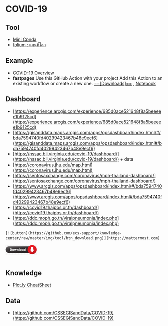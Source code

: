 # COVID-19

## Tool

* [Mini Cpnda](https://phyblas.hinaboshi.com/20190118)
* [folium : แผนที่โลก](https://python-visualization.github.io/folium/modules.html#module-folium.folium)

## Example

* [COVID-19 Overview](https://covid19dashboards.com/covid-overview/)
* **fastpages** Use this GitHub Action with your project Add this Action to an existing workflow or create a new one. [==\[Downloads\]==](https://github.com/fastai/fastpages#colab-binder-and-github-badges) , [Notebook](https://github.com/pratapvardhan/notebooks/blob/master/covid19/covid19-overview.ipynb)

## Dashboard

* [https://experience.arcgis.com/experience/685d0ace521648f8a5beeeee1b9125cd](https://experience.arcgis.com/experience/685d0ace521648f8a5beeeee1b9125cd)
* [https://gisanddata.maps.arcgis.com/apps/opsdashboard/index.html\#/bda7594740fd40299423467b48e9ecf6](https://gisanddata.maps.arcgis.com/apps/opsdashboard/index.html#/bda7594740fd40299423467b48e9ecf6)
* [https://nssac.bii.virginia.edu/covid-19/dashboard/](https://nssac.bii.virginia.edu/covid-19/dashboard/) + data
* [https://coronavirus.jhu.edu/map.html](https://coronavirus.jhu.edu/map.html)
* [https://sentosaxchange.com/coronavirus/mph-thailand-dashboard/](https://sentosaxchange.com/coronavirus/mph-thailand-dashboard/)
* [https://www.arcgis.com/apps/opsdashboard/index.html\#/bda7594740fd40299423467b48e9ecf6](https://www.arcgis.com/apps/opsdashboard/index.html#/bda7594740fd40299423467b48e9ecf6)
* [https://covid19.thaipbs.or.th/dashboard/](https://covid19.thaipbs.or.th/dashboard/)
* [https://ddc.moph.go.th/viralpneumonia/index.php](https://ddc.moph.go.th/viralpneumonia/index.php)

```text
[![button](https://github.com/ecs-support/knowledge-center/raw/master/img/tool/btn_download.png)](https://mattermost.com)
```

[![Foo](https://github.com/ecs-support/knowledge-center/raw/master/img/tool/btn_download.png)](http://google.com.au/)

```text

```

## Knowledge

* [Plot.ly CheatSheet](https://images.plot.ly/plotly-documentation/images/python_cheat_sheet.pdf)

## Data

* [https://github.com/CSSEGISandData/COVID-19](https://github.com/CSSEGISandData/COVID-19)

<!--stackedit_data:
eyJoaXN0b3J5IjpbLTEyMDQ5Njg2MjJdfQ==
-->